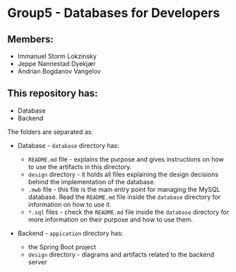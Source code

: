 # Group5 - Databases for Developers
## Members:
- Immanuel Storm Lokzinsky
- Jeppe Nannestad Dyekjær
- Andrian Bogdanov Vangelov

## This repository has:
- Database
- Backend

The folders are separated as:
- Database - `database` directory has:
    - `README.md` file - explains the purpose and gives instructions on how to use the artifacts in this directory.
    - `design` directory - it holds all files explaining the design decisions behind the implementation of the database.
    - `.mwb` file - this file is the main entry point for managing the MySQL database. Read the `README.md` file inside the `database` directory for information on how to use it.
    - `*.sql` files - check the `README.md` file inside the `database` directory for more information on their purpose and how to use them.

- Backend - `appication` directory has:
    - the Spring Boot project
    - `design` directory - diagrams and artifacts related to the backend server
